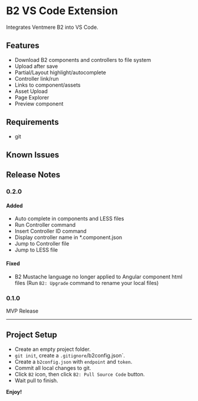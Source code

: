# B2 VS Code Extension

Integrates Ventmere B2 into VS Code.

## Features

- Download B2 components and controllers to file system
- Upload after save
- Partial/Layout highlight/autocomplete
- Controller link/run
- Links to component/assets
- Asset Upload
- Page Explorer
- Preview component

## Requirements

- git

## Known Issues

## Release Notes

### 0.2.0

#### Added

- Auto complete in components and LESS files
- Run Controller command
- Insert Controller ID command
- Display controller name in \*.component.json
- Jump to Controller file
- Jump to LESS file

#### Fixed

- B2 Mustache language no longer applied to Angular component html files (Run `B2: Upgrade` command to rename your local files)

### 0.1.0

MVP Release

---

## Project Setup

- Create an empty project folder.
- `git init`, create a `.gitignore`/b2config.json`.
- Create a `b2config.json` with `endpoint` and `token`.
- Commit all local changes to git.
- Click `B2` icon, then click `B2: Pull Source Code` button.
- Wait pull to finish.

**Enjoy!**
